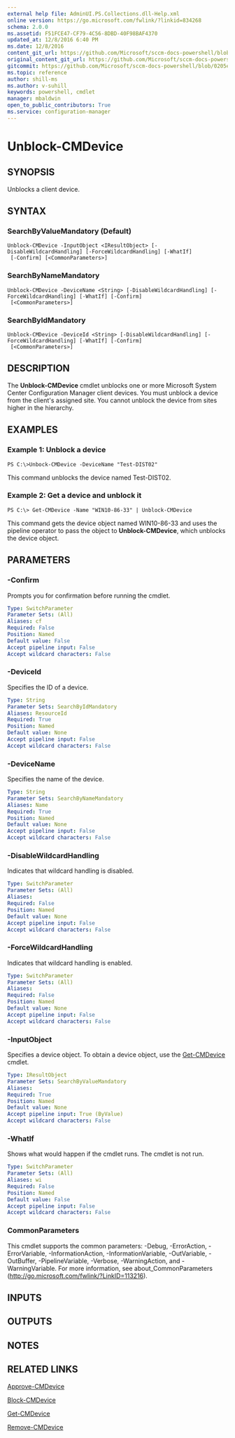```yaml
---
external help file: AdminUI.PS.Collections.dll-Help.xml
online version: https://go.microsoft.com/fwlink/?linkid=834268
schema: 2.0.0
ms.assetid: F51FCE47-CF79-4C56-8DBD-40F98BAF4370
updated_at: 12/8/2016 6:40 PM
ms.date: 12/8/2016
content_git_url: https://github.com/Microsoft/sccm-docs-powershell/blob/live/sccm-cmdlets/ConfigurationManager/vlatest/Unblock-CMDevice.md
original_content_git_url: https://github.com/Microsoft/sccm-docs-powershell/blob/live/sccm-cmdlets/ConfigurationManager/vlatest/Unblock-CMDevice.md
gitcommit: https://github.com/Microsoft/sccm-docs-powershell/blob/0205e569abecf1b4e1b2b342947b87a3691b29a5/sccm-cmdlets/ConfigurationManager/vlatest/Unblock-CMDevice.md
ms.topic: reference
author: shill-ms
ms.author: v-suhill
keywords: powershell, cmdlet
manager: mbaldwin
open_to_public_contributors: True
ms.service: configuration-manager
---
```


# Unblock-CMDevice

## SYNOPSIS
Unblocks a client device.

## SYNTAX

### SearchByValueMandatory (Default)
```
Unblock-CMDevice -InputObject <IResultObject> [-DisableWildcardHandling] [-ForceWildcardHandling] [-WhatIf]
 [-Confirm] [<CommonParameters>]
```

### SearchByNameMandatory
```
Unblock-CMDevice -DeviceName <String> [-DisableWildcardHandling] [-ForceWildcardHandling] [-WhatIf] [-Confirm]
 [<CommonParameters>]
```

### SearchByIdMandatory
```
Unblock-CMDevice -DeviceId <String> [-DisableWildcardHandling] [-ForceWildcardHandling] [-WhatIf] [-Confirm]
 [<CommonParameters>]
```

## DESCRIPTION
The **Unblock-CMDevice** cmdlet unblocks one or more Microsoft System Center Configuration Manager client devices.
You must unblock a device from the client's assigned site.
You cannot unblock the device from sites higher in the hierarchy.

## EXAMPLES

### Example 1: Unblock a device
```
PS C:\>Unbock-CMDevice -DeviceName "Test-DIST02"
```

This command unblocks the device named Test-DIST02.

### Example 2: Get a device and unblock it
```
PS C:\> Get-CMDevice -Name "WIN10-86-33" | Unblock-CMDevice
```

This command gets the device object named WIN10-86-33 and uses the pipeline operator to pass the object to **Unblock-CMDevice**, which unblocks the device object.

## PARAMETERS

### -Confirm
Prompts you for confirmation before running the cmdlet.

```yaml
Type: SwitchParameter
Parameter Sets: (All)
Aliases: cf
Required: False
Position: Named
Default value: False
Accept pipeline input: False
Accept wildcard characters: False
```

### -DeviceId
Specifies the ID of a device.

```yaml
Type: String
Parameter Sets: SearchByIdMandatory
Aliases: ResourceId
Required: True
Position: Named
Default value: None
Accept pipeline input: False
Accept wildcard characters: False
```

### -DeviceName
Specifies the name of the device.

```yaml
Type: String
Parameter Sets: SearchByNameMandatory
Aliases: Name
Required: True
Position: Named
Default value: None
Accept pipeline input: False
Accept wildcard characters: False
```

### -DisableWildcardHandling
Indicates that wildcard handling is disabled.

```yaml
Type: SwitchParameter
Parameter Sets: (All)
Aliases: 
Required: False
Position: Named
Default value: None
Accept pipeline input: False
Accept wildcard characters: False
```

### -ForceWildcardHandling
Indicates that wildcard handling is enabled.

```yaml
Type: SwitchParameter
Parameter Sets: (All)
Aliases: 
Required: False
Position: Named
Default value: None
Accept pipeline input: False
Accept wildcard characters: False
```

### -InputObject
Specifies a device object.
To obtain a device object, use the [Get-CMDevice](./Get-CMDevice.md) cmdlet.

```yaml
Type: IResultObject
Parameter Sets: SearchByValueMandatory
Aliases: 
Required: True
Position: Named
Default value: None
Accept pipeline input: True (ByValue)
Accept wildcard characters: False
```

### -WhatIf
Shows what would happen if the cmdlet runs.
The cmdlet is not run.

```yaml
Type: SwitchParameter
Parameter Sets: (All)
Aliases: wi
Required: False
Position: Named
Default value: False
Accept pipeline input: False
Accept wildcard characters: False
```

### CommonParameters
This cmdlet supports the common parameters: -Debug, -ErrorAction, -ErrorVariable, -InformationAction, -InformationVariable, -OutVariable, -OutBuffer, -PipelineVariable, -Verbose, -WarningAction, and -WarningVariable. For more information, see about_CommonParameters (http://go.microsoft.com/fwlink/?LinkID=113216).

## INPUTS

## OUTPUTS

## NOTES

## RELATED LINKS

[Approve-CMDevice](xref:ConfigurationManager/vlatest/Approve-CMDevice.md)

[Block-CMDevice](xref:ConfigurationManager/vlatest/Block-CMDevice.md)

[Get-CMDevice](xref:ConfigurationManager/vlatest/Get-CMDevice.md)

[Remove-CMDevice](xref:ConfigurationManager/vlatest/Remove-CMDevice.md)



